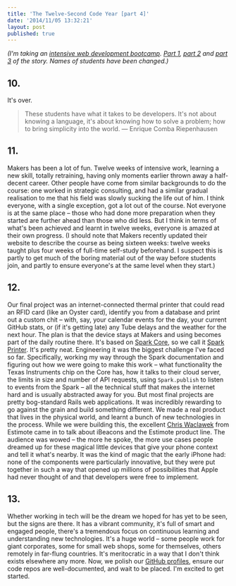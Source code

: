 ```yaml
---
title: 'The Twelve-Second Code Year [part 4]'
date: '2014/11/05 13:32:21'
layout: post
published: true
---
```


_(I'm taking an [intensive web development bootcamp](http://makersacademy.com). [Part 1](http://henrystanley.com/2014/08/25/the-twelve-second-code-year-part-1/), [part 2](http://henrystanley.com/2014/09/07/the-twelve-second-code-year-part-2/) and [part 3](http://henrystanley.com/2014/09/29/the-twelve-second-code-year-part-3/) of the story. Names of students have been changed.)_

## 10.

It's over.

> These students have what it takes to be developers. It's not about knowing a language, it's about knowing how to solve a problem; how to bring simplicity into the world. — Enrique Comba Riepenhausen

## 11.

Makers has been a lot of fun. Twelve weeks of intensive work, learning a new skill, totally retraining, having only moments earlier thrown away a half-decent career. Other people have come from similar backgrounds to do the course: one worked in strategic consulting, and had a similar gradual realisation to me that his field was slowly sucking the life out of him. I think everyone, with a single exception, got a lot out of the course. Not everyone is at the same place – those who had done more preparation when they started are further ahead than those who did less. But I think in terms of what's been achieved and learnt in twelve weeks, everyone is amazed at their own progress. (I should note that Makers recently updated their website to describe the course as being sixteen weeks: twelve weeks taught plus four weeks of full-time self-study beforehand. I suspect this is partly to get much of the boring material out of the way before students join, and partly to ensure everyone's at the same level when they start.)

## 12.

Our final project was an internet-connected thermal printer that could read an RFID card (like an Oyster card), identify you from a database and print out a custom chit – with, say, your calendar events for the day, your current GitHub stats, or (if it's getting late) any Tube delays and the weather for the next hour. The plan is that the device stays at Makers and using becomes part of the daily routine there. It's based on [Spark Core](http://spark.io), so we call it [Spark Printer](http://github.com/henryaj/Maker-Spark-Server). It's pretty neat. Engineering it was the biggest challenge I've faced so far. Specifically, working my way through the Spark documentation and figuring out how we were going to make this work – what functionality the Texas Instruments chip on the Core has, how it talks to their cloud server, the limits in size and number of API requests, using `Spark.publish` to listen to events from the Spark – all the technical stuff that makes the internet hard and is usually abstracted away for you. But most final projects are pretty bog-standard Rails web applications. It was incredibly rewarding to go against the grain and build something different. We made a real product that lives in the physical world, and learnt a bunch of new technologies in the process. While we were building this, the excellent [Chris Waclawek](https://twitter.com/chriswaclawek) from Estimote came in to talk about iBeacons and the Estimote product line. The audience was wowed – the more he spoke, the more use cases people dreamed up for these magical little devices that give your phone context and tell it what's nearby. It was the kind of magic that the early iPhone had: none of the components were particularly innovative, but they were put together in such a way that opened up millions of possibilities that Apple had never thought of and that developers were free to implement.

## 13.

Whether working in tech will be the dream we hoped for has yet to be seen, but the signs are there. It has a vibrant community, it's full of smart and engaged people, there's a tremendous focus on continuous learning and understanding new technologies. It's a huge world – some people work for giant corporates, some for small web shops, some for themselves, others remotely in far-flung countries. It's meritocratic in a way that I don't think exists elsewhere any more. Now, we polish our [GitHub profiles](http://github.com/henryaj/cv), ensure our code repos are well-documented, and wait to be placed. I'm excited to get started.
